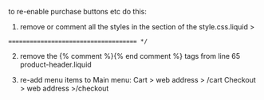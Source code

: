 to re-enable purchase buttons etc do this:

1. remove or comment all the styles in the section of the style.css.liquid >

```/* /disable store buttons, dropsdown, cart
==================================== */
```


2. remove the {% comment %}{% end comment %} tags from line 65 product-header.liquid


3. re-add menu items to Main menu: 
Cart > web address > /cart
Checkout > web address >/checkout
